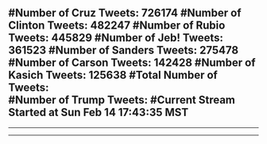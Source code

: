 #Number of Cruz Tweets: 726174
#Number of Clinton Tweets: 482247
#Number of Rubio Tweets: 445829
#Number of Jeb! Tweets: 361523
#Number of Sanders Tweets: 275478
#Number of Carson Tweets: 142428
#Number of Kasich Tweets: 125638
#Total Number of Tweets:  
#Number of Trump Tweets: 
#Current Stream Started at Sun Feb 14 17:43:35 MST
---
---
---

